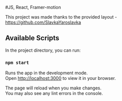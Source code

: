 #JS, React, Framer-motion

This project was made thanks to the provided layout - https://github.com/SlavkaYaroslavka

## Available Scripts

In the project directory, you can run:

### `npm start`

Runs the app in the development mode.\
Open [http://localhost:3000](http://localhost:3000) to view it in your browser.

The page will reload when you make changes.\
You may also see any lint errors in the console.
